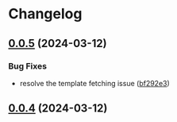 # Changelog

## [0.0.5](https://github.com/snrakshith/good-start/compare/v0.0.3...v0.0.5) (2024-03-12)


### Bug Fixes

* resolve the template fetching issue ([bf292e3](https://github.com/snrakshith/good-start/commit/bf292e3e0bfaee3813e6b3ac9ce6368cc00dc788))

## [0.0.4](https://github.com/snrakshith/good-start/compare/v0.0.3...v0.0.4) (2024-03-12)
